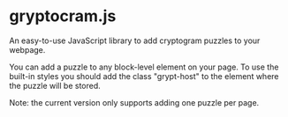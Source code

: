 # gryptocram.js
An easy-to-use JavaScript library to add cryptogram puzzles to your webpage.

You can add a puzzle to any block-level element on your page. To use the built-in styles you should add the class "grypt-host" to the element where the puzzle will be stored.

Note: the current version only supports adding one puzzle per page.
